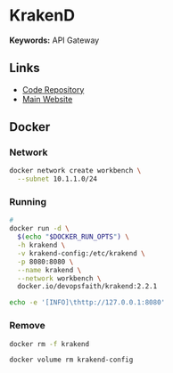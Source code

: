 # KrakenD

<!--
https://github.com/bessam-haj-salem/kiabi_microservices/blob/master/krakend.json
https://github.com/bero-semifir/Microservice-Nest/blob/main/config/krakend.json
-->

**Keywords:** API Gateway

## Links

- [Code Repository](https://github.com/krakendio/krakend-ce)
- [Main Website](https://krakend.io)

## Docker

### Network

```sh
docker network create workbench \
  --subnet 10.1.1.0/24
```

### Running

```sh
#
docker run -d \
  $(echo "$DOCKER_RUN_OPTS") \
  -h krakend \
  -v krakend-config:/etc/krakend \
  -p 8080:8080 \
  --name krakend \
  --network workbench \
  docker.io/devopsfaith/krakend:2.2.1
```

```sh
echo -e '[INFO]\thttp://127.0.0.1:8080'
```

### Remove

```sh
docker rm -f krakend

docker volume rm krakend-config
```
